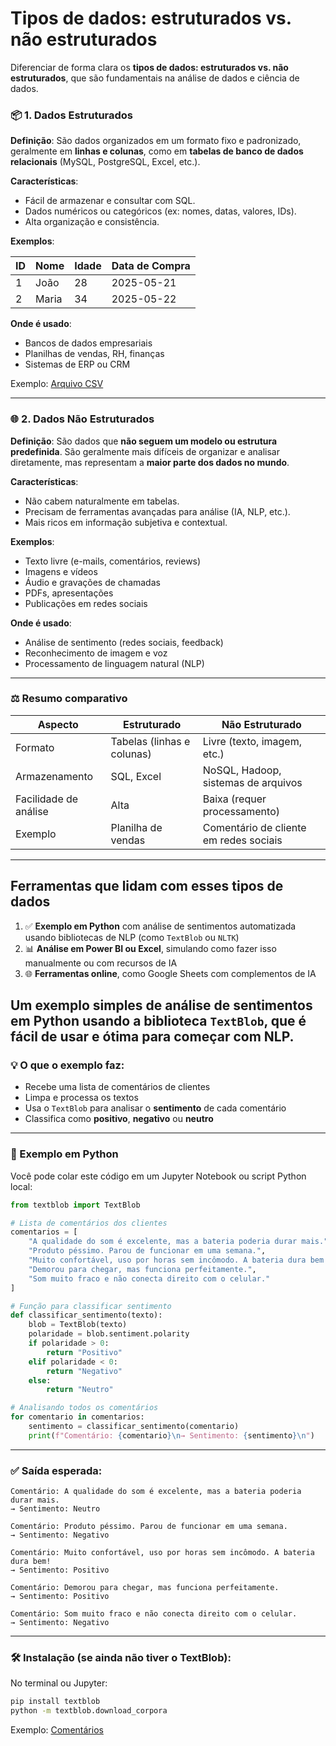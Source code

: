 # Tipos de dados: estruturados vs. não estruturados

Diferenciar de forma clara os **tipos de dados: estruturados vs. não estruturados**, que são fundamentais na análise de dados e ciência de dados.


### 📦 **1. Dados Estruturados**

**Definição**:
São dados organizados em um formato fixo e padronizado, geralmente em **linhas e colunas**, como em **tabelas de banco de dados relacionais** (MySQL, PostgreSQL, Excel, etc.).

**Características**:

* Fácil de armazenar e consultar com SQL.
* Dados numéricos ou categóricos (ex: nomes, datas, valores, IDs).
* Alta organização e consistência.

**Exemplos**:

| ID | Nome  | Idade | Data de Compra |
| -- | ----- | ----- | -------------- |
| 1  | João  | 28    | 2025-05-21     |
| 2  | Maria | 34    | 2025-05-22     |

**Onde é usado**:

* Bancos de dados empresariais
* Planilhas de vendas, RH, finanças
* Sistemas de ERP ou CRM

Exemplo: [Arquivo CSV](./arquivo.csv)

---

### 🌐 **2. Dados Não Estruturados**

**Definição**:
São dados que **não seguem um modelo ou estrutura predefinida**. São geralmente mais difíceis de organizar e analisar diretamente, mas representam a **maior parte dos dados no mundo**.

**Características**:

* Não cabem naturalmente em tabelas.
* Precisam de ferramentas avançadas para análise (IA, NLP, etc.).
* Mais ricos em informação subjetiva e contextual.

**Exemplos**:

* Texto livre (e-mails, comentários, reviews)
* Imagens e vídeos
* Áudio e gravações de chamadas
* PDFs, apresentações
* Publicações em redes sociais

**Onde é usado**:

* Análise de sentimento (redes sociais, feedback)
* Reconhecimento de imagem e voz
* Processamento de linguagem natural (NLP)

---

### ⚖️ **Resumo comparativo**

| Aspecto               | Estruturado                | Não Estruturado                        |
| --------------------- | -------------------------- | -------------------------------------- |
| Formato               | Tabelas (linhas e colunas) | Livre (texto, imagem, etc.)            |
| Armazenamento         | SQL, Excel                 | NoSQL, Hadoop, sistemas de arquivos    |
| Facilidade de análise | Alta                       | Baixa (requer processamento)           |
| Exemplo               | Planilha de vendas         | Comentário de cliente em redes sociais |

---

## Ferramentas que lidam com esses tipos de dados

1. ✅ **Exemplo em Python** com análise de sentimentos automatizada usando bibliotecas de NLP (como `TextBlob` ou `NLTK`)
2. 📊 **Análise em Power BI ou Excel**, simulando como fazer isso manualmente ou com recursos de IA
3. 🌐 **Ferramentas online**, como Google Sheets com complementos de IA

## Um exemplo simples de **análise de sentimentos em Python** usando a biblioteca `TextBlob`, que é fácil de usar e ótima para começar com NLP.

### 💡 O que o exemplo faz:

* Recebe uma lista de comentários de clientes
* Limpa e processa os textos
* Usa o `TextBlob` para analisar o **sentimento** de cada comentário
* Classifica como **positivo**, **negativo** ou **neutro**

---

### 🐍 Exemplo em Python

Você pode colar este código em um Jupyter Notebook ou script Python local:

```python
from textblob import TextBlob

# Lista de comentários dos clientes
comentarios = [
    "A qualidade do som é excelente, mas a bateria poderia durar mais.",
    "Produto péssimo. Parou de funcionar em uma semana.",
    "Muito confortável, uso por horas sem incômodo. A bateria dura bem!",
    "Demorou para chegar, mas funciona perfeitamente.",
    "Som muito fraco e não conecta direito com o celular."
]

# Função para classificar sentimento
def classificar_sentimento(texto):
    blob = TextBlob(texto)
    polaridade = blob.sentiment.polarity
    if polaridade > 0:
        return "Positivo"
    elif polaridade < 0:
        return "Negativo"
    else:
        return "Neutro"

# Analisando todos os comentários
for comentario in comentarios:
    sentimento = classificar_sentimento(comentario)
    print(f"Comentário: {comentario}\n→ Sentimento: {sentimento}\n")
```

---

### ✅ Saída esperada:

```
Comentário: A qualidade do som é excelente, mas a bateria poderia durar mais.
→ Sentimento: Neutro

Comentário: Produto péssimo. Parou de funcionar em uma semana.
→ Sentimento: Negativo

Comentário: Muito confortável, uso por horas sem incômodo. A bateria dura bem!
→ Sentimento: Positivo

Comentário: Demorou para chegar, mas funciona perfeitamente.
→ Sentimento: Positivo

Comentário: Som muito fraco e não conecta direito com o celular.
→ Sentimento: Negativo
```

---

### 🛠️ Instalação (se ainda não tiver o TextBlob):

No terminal ou Jupyter:

```bash
pip install textblob
python -m textblob.download_corpora
```

Exemplo: [Comentários](./comentarios.ipynb)